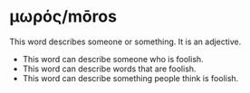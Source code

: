 # μωρός/mōros
This word describes someone or something. It is an adjective.

* This word can describe someone who is foolish.
* This word can describe words that are foolish.
* This word can describe something people think is foolish.
